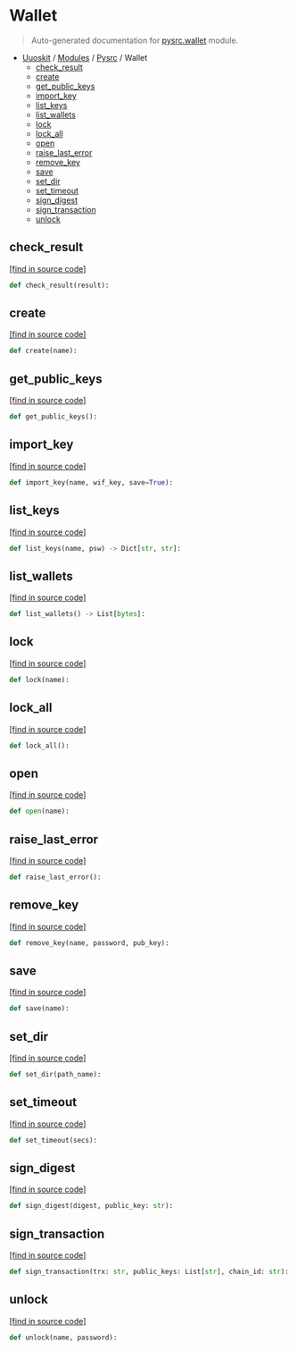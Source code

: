 # Wallet

> Auto-generated documentation for [pysrc.wallet](https://github.com/uuosio/UUOSKit/blob/master/pysrc/wallet.py) module.

- [Uuoskit](../README.md#uuoskit-index) / [Modules](../MODULES.md#uuoskit-modules) / [Pysrc](index.md#pysrc) / Wallet
    - [check_result](#check_result)
    - [create](#create)
    - [get_public_keys](#get_public_keys)
    - [import_key](#import_key)
    - [list_keys](#list_keys)
    - [list_wallets](#list_wallets)
    - [lock](#lock)
    - [lock_all](#lock_all)
    - [open](#open)
    - [raise_last_error](#raise_last_error)
    - [remove_key](#remove_key)
    - [save](#save)
    - [set_dir](#set_dir)
    - [set_timeout](#set_timeout)
    - [sign_digest](#sign_digest)
    - [sign_transaction](#sign_transaction)
    - [unlock](#unlock)

## check_result

[[find in source code]](https://github.com/uuosio/UUOSKit/blob/master/pysrc/wallet.py#L12)

```python
def check_result(result):
```

## create

[[find in source code]](https://github.com/uuosio/UUOSKit/blob/master/pysrc/wallet.py#L17)

```python
def create(name):
```

## get_public_keys

[[find in source code]](https://github.com/uuosio/UUOSKit/blob/master/pysrc/wallet.py#L45)

```python
def get_public_keys():
```

## import_key

[[find in source code]](https://github.com/uuosio/UUOSKit/blob/master/pysrc/wallet.py#L58)

```python
def import_key(name, wif_key, save=True):
```

## list_keys

[[find in source code]](https://github.com/uuosio/UUOSKit/blob/master/pysrc/wallet.py#L39)

```python
def list_keys(name, psw) -> Dict[str, str]:
```

## list_wallets

[[find in source code]](https://github.com/uuosio/UUOSKit/blob/master/pysrc/wallet.py#L33)

```python
def list_wallets() -> List[bytes]:
```

## lock

[[find in source code]](https://github.com/uuosio/UUOSKit/blob/master/pysrc/wallet.py#L52)

```python
def lock(name):
```

## lock_all

[[find in source code]](https://github.com/uuosio/UUOSKit/blob/master/pysrc/wallet.py#L49)

```python
def lock_all():
```

## open

[[find in source code]](https://github.com/uuosio/UUOSKit/blob/master/pysrc/wallet.py#L24)

```python
def open(name):
```

## raise_last_error

[[find in source code]](https://github.com/uuosio/UUOSKit/blob/master/pysrc/wallet.py#L9)

```python
def raise_last_error():
```

## remove_key

[[find in source code]](https://github.com/uuosio/UUOSKit/blob/master/pysrc/wallet.py#L61)

```python
def remove_key(name, password, pub_key):
```

## save

[[find in source code]](https://github.com/uuosio/UUOSKit/blob/master/pysrc/wallet.py#L21)

```python
def save(name):
```

## set_dir

[[find in source code]](https://github.com/uuosio/UUOSKit/blob/master/pysrc/wallet.py#L27)

```python
def set_dir(path_name):
```

## set_timeout

[[find in source code]](https://github.com/uuosio/UUOSKit/blob/master/pysrc/wallet.py#L30)

```python
def set_timeout(secs):
```

## sign_digest

[[find in source code]](https://github.com/uuosio/UUOSKit/blob/master/pysrc/wallet.py#L67)

```python
def sign_digest(digest, public_key: str):
```

## sign_transaction

[[find in source code]](https://github.com/uuosio/UUOSKit/blob/master/pysrc/wallet.py#L64)

```python
def sign_transaction(trx: str, public_keys: List[str], chain_id: str):
```

## unlock

[[find in source code]](https://github.com/uuosio/UUOSKit/blob/master/pysrc/wallet.py#L55)

```python
def unlock(name, password):
```
